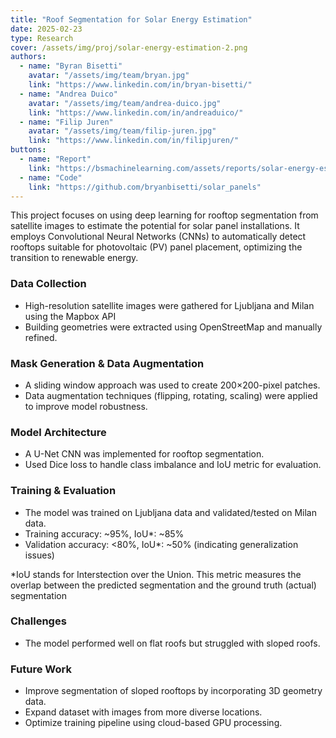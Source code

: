 ```yaml
---
title: "Roof Segmentation for Solar Energy Estimation"
date: 2025-02-23
type: Research
cover: /assets/img/proj/solar-energy-estimation-2.png
authors:
  - name: "Byran Bisetti"
    avatar: "/assets/img/team/bryan.jpg"
    link: "https://www.linkedin.com/in/bryan-bisetti/"
  - name: "Andrea Duico"
    avatar: "/assets/img/team/andrea-duico.jpg"
    link: "https://www.linkedin.com/in/andreaduico/"
  - name: "Filip Juren"
    avatar: "/assets/img/team/filip-juren.jpg"
    link: "https://www.linkedin.com/in/filipjuren/"
buttons:
  - name: "Report"
    link: "https://bsmachinelearning.com/assets/reports/solar-energy-estimation.pdf"
  - name: "Code"
    link: "https://github.com/bryanbisetti/solar_panels"
---
```


This project focuses on using deep learning for rooftop segmentation from satellite images to estimate the potential for solar panel installations. It employs Convolutional Neural Networks (CNNs) to automatically detect rooftops suitable for photovoltaic (PV) panel placement, optimizing the transition to renewable energy.

### Data Collection

* High-resolution satellite images were gathered for Ljubljana and Milan using the Mapbox API
* Building geometries were extracted using OpenStreetMap and manually refined.

### Mask Generation & Data Augmentation

* A sliding window approach was used to create 200×200-pixel patches.
* Data augmentation techniques (flipping, rotating, scaling) were applied to improve model robustness.

### Model Architecture

* A U-Net CNN was implemented for rooftop segmentation.
* Used Dice loss to handle class imbalance and IoU metric for evaluation.

### Training & Evaluation

* The model was trained on Ljubljana data and validated/tested on Milan data.
* Training accuracy: ~95%, IoU\*: ~85%
* Validation accuracy: <80%, IoU\*: ~50% (indicating generalization issues)

\*IoU stands for Interstection over the Union. This metric measures the overlap between the predicted segmentation and the ground truth (actual) segmentation

### Challenges

* The model performed well on flat roofs but struggled with sloped roofs.

### Future Work

* Improve segmentation of sloped rooftops by incorporating 3D geometry data.
* Expand dataset with images from more diverse locations.
* Optimize training pipeline using cloud-based GPU processing.
